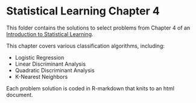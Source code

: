 # Statistical Learning Chapter 4
This folder contains the solutions to select problems from Chapter 4 of an [Introduction to Statistical Learning](http://www-bcf.usc.edu/~gareth/ISL/).

This chapter covers various classification algorithms, including:
* Logistic Regression
* Linear Discriminant Analysis
* Quadratic Discriminant Analysis
* K-Nearest Neighbors

Each problem solution is coded in R-markdown that knits to an html document.
